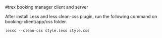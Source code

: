 #trex booking manager client and server

After install Less and less clean-css plugin, run the following command on booking-client/app/css folder.

`lessc --clean-css style.less style.css`